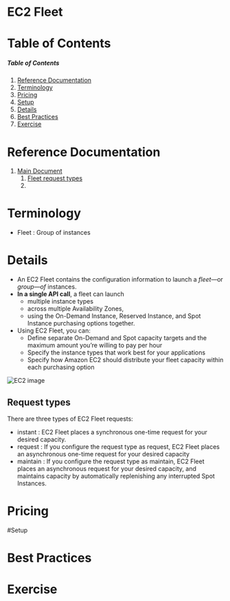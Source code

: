 # EC2 Fleet

# Table of Contents 
##### Table of Contents  
1. [Reference Documentation](#reference_documentation)
2. [Terminology](#terminology)
3. [Pricing](#pricing)
4. [Setup](#setup)
5. [Details](#details)  
5. [Best Practices](#best_practices)  
6. [Exercise](#exercise)


<a name="reference_documentation"/>

# Reference Documentation
1. [Main Document](https://docs.aws.amazon.com/AWSEC2/latest/UserGuide/ec2-fleet.html)
   1. [Fleet request types](https://docs.aws.amazon.com/AWSEC2/latest/UserGuide/ec2-fleet-request-type.html)
   2. 


 
<a name="terminology"/>

# Terminology

 - Fleet : Group of instances

<a name="details"/>

# Details
 

  - An EC2 Fleet contains the configuration information to launch a _fleet_—or _group—of_ instances. 
  - **In a single API call**, a fleet can launch 
    - multiple instance types 
    - across multiple Availability Zones, 
    - using the On-Demand Instance, Reserved Instance, and Spot Instance purchasing options together. 
  - Using EC2 Fleet, you can:
    - Define separate On-Demand and Spot capacity targets and the maximum amount you’re willing to pay per hour 
    - Specify the instance types that work best for your applications 
    - Specify how Amazon EC2 should distribute your fleet capacity within each purchasing option

![EC2 image](https://docs.aws.amazon.com/AWSEC2/latest/UserGuide/images/ec2-fleet.png)

## Request types

There are three types of EC2 Fleet requests: 
 - instant : EC2 Fleet places a synchronous one-time request for your desired capacity.
 - request : If you configure the request type as request, EC2 Fleet places an asynchronous one-time request for your desired capacity
 - maintain : If you configure the request type as maintain, EC2 Fleet places an asynchronous request for your desired capacity, and maintains capacity by automatically replenishing any interrupted Spot Instances. 
    

<a name="pricing"/>

# Pricing
 

<a name="setup"/>
  
#Setup

<a name="best_practices"/>

# Best Practices


<a name="exercise"/>

# Exercise
